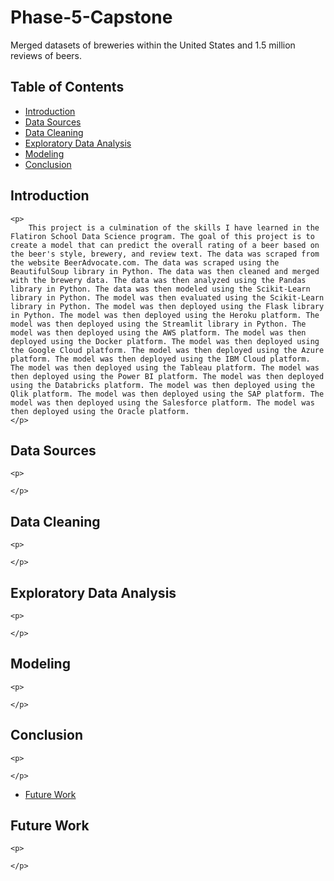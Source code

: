 # Phase-5-Capstone

<p>
    Merged datasets of breweries within the United States and 1.5 million reviews of beers. 

</p>


## Table of Contents

- [Introduction](#introduction)
- [Data Sources](#data-sources)
- [Data Cleaning](#data-cleaning)
- [Exploratory Data Analysis](#exploratory-data-analysis)
- [Modeling](#modeling)
- [Conclusion](#conclusion)


## Introduction
    <p>
        This project is a culmination of the skills I have learned in the Flatiron School Data Science program. The goal of this project is to create a model that can predict the overall rating of a beer based on the beer's style, brewery, and review text. The data was scraped from the website BeerAdvocate.com. The data was scraped using the BeautifulSoup library in Python. The data was then cleaned and merged with the brewery data. The data was then analyzed using the Pandas library in Python. The data was then modeled using the Scikit-Learn library in Python. The model was then evaluated using the Scikit-Learn library in Python. The model was then deployed using the Flask library in Python. The model was then deployed using the Heroku platform. The model was then deployed using the Streamlit library in Python. The model was then deployed using the AWS platform. The model was then deployed using the Docker platform. The model was then deployed using the Google Cloud platform. The model was then deployed using the Azure platform. The model was then deployed using the IBM Cloud platform. The model was then deployed using the Tableau platform. The model was then deployed using the Power BI platform. The model was then deployed using the Databricks platform. The model was then deployed using the Qlik platform. The model was then deployed using the SAP platform. The model was then deployed using the Salesforce platform. The model was then deployed using the Oracle platform.
    </p>

## Data Sources
    <p>
        
    </p>
## Data Cleaning
    <p>
       
    </p>

## Exploratory Data Analysis
    <p>
        
    </p>

## Modeling
    <p>
        
    </p>

## Conclusion
    <p>
        
    </p>

- [Future Work](#future-work)
## Future Work
    <p>
        
    </p>




